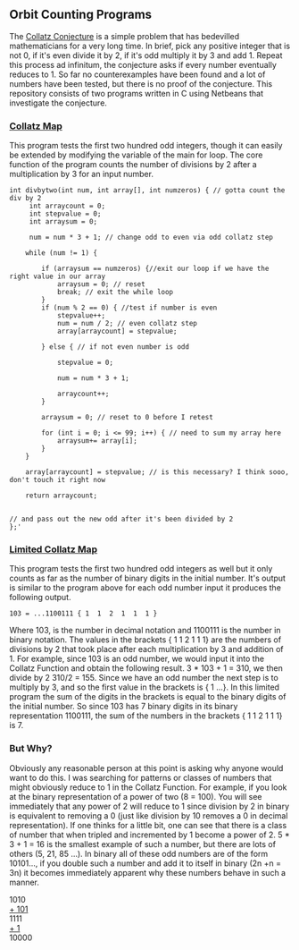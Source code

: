 ## Orbit Counting Programs
The [Collatz Conjecture](https://en.wikipedia.org/wiki/Collatz_conjecture) is a simple problem that has bedevilled mathematicians for a very long time. In brief, pick any positive integer that is not 0, if it's even divide it by 2, if it's odd multiply it by 3 and add 1. Repeat this process ad infinitum, the conjecture asks if every number eventually reduces to 1. So far no counterexamples have been found and a lot of numbers have been tested, but there is no proof of the conjecture. This repository consists of two programs written in C using Netbeans that investigate the conjecture. 

### [Collatz Map](https://github.com/FuzzyBunnys/Collatz-Programs/tree/main/Collatz%20Map)
This program tests the first two hundred odd integers, though it can easily be extended by modifying the variable of the main for loop. The core function of the program counts the number of divisions by 2 after a multiplication by 3 for an input number.


    int divbytwo(int num, int array[], int numzeros) { // gotta count the div by 2
         int arraycount = 0;
         int stepvalue = 0;
         int arraysum = 0;
            
         num = num * 3 + 1; // change odd to even via odd collatz step

        while (num != 1) {

            if (arraysum == numzeros) {//exit our loop if we have the right value in our array
                arraysum = 0; // reset
                break; // exit the while loop
            }
            if (num % 2 == 0) { //test if number is even
                stepvalue++;
                num = num / 2; // even collatz step
                array[arraycount] = stepvalue;

            } else { // if not even number is odd

                stepvalue = 0;

                num = num * 3 + 1;

                arraycount++;
            }

            arraysum = 0; // reset to 0 before I retest

            for (int i = 0; i <= 99; i++) { // need to sum my array here
                arraysum+= array[i];
            }
        }

        array[arraycount] = stepvalue; // is this necessary? I think sooo, don't touch it right now

        return arraycount;


    // and pass out the new odd after it's been divided by 2
    };'

### [Limited Collatz Map](https://github.com/FuzzyBunnys/Collatz-Programs/tree/main/Limited%20Collatz%20Map)
This program tests the first two hundred odd integers as well but it only counts as far as the number of binary digits in the initial number. It's output is similar to the program above for each odd number input it produces the following output.

    103 = ...1100111 { 1  1  2  1  1  1 }

Where 103, is the number in decimal notation and 1100111 is the number in binary notation. The values in the brackets { 1 1 2 1 1 1} are the numbers of divisions by 2 that took place after each multiplication by 3 and addition of 1. For example, since 103 is an odd number, we would input it into the Collatz Function and obtain the following result. 3 * 103 + 1 = 310, we then divide by 2 310/2 = 155. Since we have an odd number the next step is to multiply by 3, and so the first value in the brackets is { 1 ...}. In this limited program the sum of the digits in the brackets is equal to the binary digits of the initial number. So since 103 has 7 binary digits in its binary representation 1100111, the sum of the numbers in the brackets { 1 1 2 1 1 1} is 7. 


### But Why?
Obviously any reasonable person at this point is asking why anyone would want to do this. I was searching for patterns or classes of numbers that might obviously reduce to 1 in the Collatz Function. For example, if you look at the binary representation of a power of two (8 = 100). You will see immediately that any power of 2 will reduce to 1 since division by 2 in binary is equivalent to removing a 0 (just like division by 10 removes a 0 in decimal representation). If one thinks for a little bit, one can see that there is a class of number that when tripled and incremented by 1 become a power of 2. 5 * 3 + 1 = 16 is the smallest example of such a number, but there are lots of others (5, 21, 85 ...). In binary all of these odd numbers are of the form 10101..., if you double such a number and add it to itself in binary (2n +n = 3n) it becomes immediately apparent why these numbers behave in such a manner. 

   1010  
[+  101]()  
   1111  
[+    1]()  
  10000  
               
